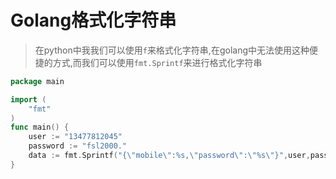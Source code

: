 # Golang格式化字符串

> 在python中我我们可以使用`f`来格式化字符串,在golang中无法使用这种便捷的方式,而我们可以使用`fmt.Sprintf`来进行格式化字符串

```go
package main

import (
	"fmt"
)
func main() {
	user := "13477812045"
	password := "fsl2000."
	data := fmt.Sprintf("{\"mobile\":%s,\"password\":\"%s\"}",user,password)
}
```

